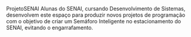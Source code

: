  ProjetoSENAI
Alunas do SENAI, cursando Desenvolvimento de Sistemas, desenvolvem este espaço para produzir novos projetos de programação com o objetivo de criar um Semáforo Inteligente no estacionamento do SENAI, evitando o engarrafamento.



